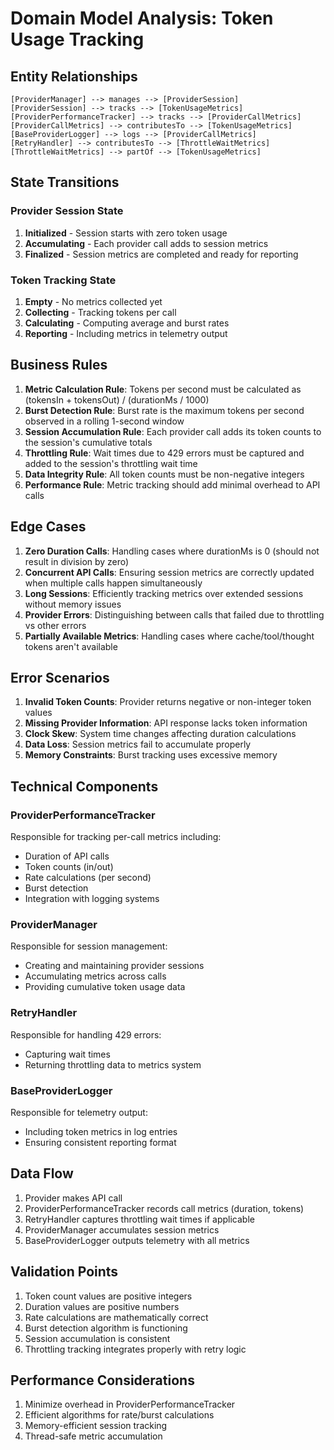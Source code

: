 # Domain Model Analysis: Token Usage Tracking

## Entity Relationships

```
[ProviderManager] --> manages --> [ProviderSession]
[ProviderSession] --> tracks --> [TokenUsageMetrics]
[ProviderPerformanceTracker] --> tracks --> [ProviderCallMetrics]
[ProviderCallMetrics] --> contributesTo --> [TokenUsageMetrics]
[BaseProviderLogger] --> logs --> [ProviderCallMetrics]
[RetryHandler] --> contributesTo --> [ThrottleWaitMetrics]
[ThrottleWaitMetrics] --> partOf --> [TokenUsageMetrics]
```

## State Transitions

### Provider Session State
1. **Initialized** - Session starts with zero token usage
2. **Accumulating** - Each provider call adds to session metrics
3. **Finalized** - Session metrics are completed and ready for reporting

### Token Tracking State
1. **Empty** - No metrics collected yet
2. **Collecting** - Tracking tokens per call
3. **Calculating** - Computing average and burst rates
4. **Reporting** - Including metrics in telemetry output

## Business Rules

1. **Metric Calculation Rule**: Tokens per second must be calculated as (tokensIn + tokensOut) / (durationMs / 1000)
2. **Burst Detection Rule**: Burst rate is the maximum tokens per second observed in a rolling 1-second window
3. **Session Accumulation Rule**: Each provider call adds its token counts to the session's cumulative totals
4. **Throttling Rule**: Wait times due to 429 errors must be captured and added to the session's throttling wait time
5. **Data Integrity Rule**: All token counts must be non-negative integers
6. **Performance Rule**: Metric tracking should add minimal overhead to API calls

## Edge Cases

1. **Zero Duration Calls**: Handling cases where durationMs is 0 (should not result in division by zero)
2. **Concurrent API Calls**: Ensuring session metrics are correctly updated when multiple calls happen simultaneously
3. **Long Sessions**: Efficiently tracking metrics over extended sessions without memory issues
4. **Provider Errors**: Distinguishing between calls that failed due to throttling vs other errors
5. **Partially Available Metrics**: Handling cases where cache/tool/thought tokens aren't available

## Error Scenarios

1. **Invalid Token Counts**: Provider returns negative or non-integer token values
2. **Missing Provider Information**: API response lacks token information
3. **Clock Skew**: System time changes affecting duration calculations
4. **Data Loss**: Session metrics fail to accumulate properly
5. **Memory Constraints**: Burst tracking uses excessive memory

## Technical Components

### ProviderPerformanceTracker
Responsible for tracking per-call metrics including:
- Duration of API calls
- Token counts (in/out)
- Rate calculations (per second)
- Burst detection
- Integration with logging systems

### ProviderManager
Responsible for session management:
- Creating and maintaining provider sessions
- Accumulating metrics across calls
- Providing cumulative token usage data

### RetryHandler
Responsible for handling 429 errors:
- Capturing wait times
- Returning throttling data to metrics system

### BaseProviderLogger
Responsible for telemetry output:
- Including token metrics in log entries
- Ensuring consistent reporting format

## Data Flow

1. Provider makes API call
2. ProviderPerformanceTracker records call metrics (duration, tokens)
3. RetryHandler captures throttling wait times if applicable
4. ProviderManager accumulates session metrics
5. BaseProviderLogger outputs telemetry with all metrics

## Validation Points

1. Token count values are positive integers
2. Duration values are positive numbers
3. Rate calculations are mathematically correct
4. Burst detection algorithm is functioning
5. Session accumulation is consistent
6. Throttling tracking integrates properly with retry logic

## Performance Considerations

1. Minimize overhead in ProviderPerformanceTracker
2. Efficient algorithms for rate/burst calculations
3. Memory-efficient session tracking
4. Thread-safe metric accumulation